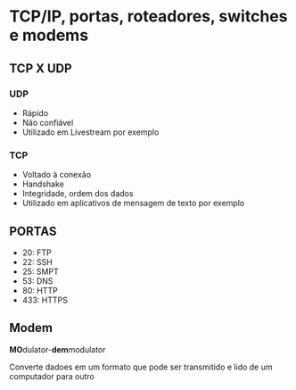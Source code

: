 # TCP/IP, portas, roteadores, switches e modems

## TCP X UDP

### UDP
 - Rápido
 - Não confiável
 - Utilizado em Livestream por exemplo

### TCP
 - Voltado à conexão
 - Handshake
 - Integridade, ordem dos dados
 - Utilizado em aplicativos de mensagem de texto por exemplo

## PORTAS

 - 20: FTP
 - 22: SSH
 - 25: SMPT
 - 53: DNS
 - 80: HTTP
 - 433: HTTPS

 ## Modem

 **MO**dulator-**dem**modulator 
 
 Converte dadoes em um formato que pode ser transmitido e lido de um computador para outro